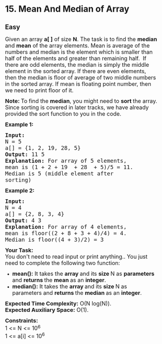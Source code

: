 # 15. Mean And Median of Array
## Easy 
<div class="problem-statement">
                <p></p><p dir="ltr"><span style="font-size:18px">Given an array <strong>a[ ]</strong> of size <strong>N</strong>. The task is to find the <strong>median</strong> and <strong>mean</strong> of the array elements. Mean is average of the numbers and median is the element which is smaller than half of the elements and greater than remaining half.&nbsp; If there are odd elements, the median is simply the middle element in the sorted array. If there are even elements, then the median is floor of average of two middle numbers in the sorted array. If mean is floating point number, then we need to print floor of it.</span></p>

<p dir="ltr"><strong><span style="font-size:18px">Note: </span></strong><span style="font-size:18px">To find the <strong>median</strong>, you might need to <strong>sort </strong>the array. Since sorting is covered in later tracks, we have already provided the sort function to you in the code.</span></p>

<p dir="ltr"><span style="font-size:18px"><strong>Example 1:</strong></span></p>

<pre><span style="font-size:18px"><strong>Input:
</strong>N = 5
a[] = {1, 2, 19, 28, 5}
<strong>Output: </strong>11 5<strong>
Explanation: </strong>For array of 5 elements,
mean is (1 + 2 + 19&nbsp; + 28&nbsp; + 5)/5 = 11.
Median is 5 (middle element after 
sorting)</span></pre>

<p dir="ltr"><span style="font-size:18px"><strong>Example 2:</strong></span></p>

<pre><span style="font-size:18px"><strong>Input:
</strong>N = 4
a[] = {2, 8, 3, 4}
<strong>Output: </strong>4 3<strong>
Explanation: </strong>For array of 4 elements,
mean is floor((2 + 8 + 3 + 4)/4) = 4.
Median is floor((4 + 3)/2) = 3</span>
</pre>

<p dir="ltr"><strong><span style="font-size:18px">Your Task:</span></strong><br>
<span style="font-size:18px">You don't need to read input or print anything.. You just need to complete the following two function:</span></p>

<ul dir="ltr">
	<li><span style="font-size:18px"><strong>mean():</strong> It takes the <strong>array </strong>and its <strong>size </strong>N as <strong>parameters </strong>and <strong>returns </strong>the <strong>mean </strong>as an <strong>integer</strong>.</span></li>
	<li><span style="font-size:18px"><strong>median():</strong> It takes the <strong>array </strong>and its <strong>size </strong>N as parameters and <strong>returns </strong>the <strong>median </strong>as an <strong>integer</strong>.</span></li>
</ul>

<p><span style="font-size:18px"><strong>Expected Time Complexity:</strong>&nbsp;O(N log(N)).<br>
<strong>Expected Auxiliary Space:</strong>&nbsp;O(1).</span></p>

<p dir="ltr"><span style="font-size:18px"><strong>Constraints:</strong><br>
1 &lt;= N &lt;= 10</span><sup><span style="font-size:15px">6</span></sup><br>
<span style="font-size:18px">1 &lt;= a[i] &lt;= 10<sup>6</sup></span></p>
 <p></p>
            </div>